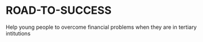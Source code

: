 # ROAD-TO-SUCCESS
Help young people to overcome financial problems when they are in tertiary intitutions 
